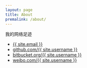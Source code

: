 ```yaml
---
layout: page
title: About
premalink: /about/
---
```


我的网络足迹

<ul>
	<li><a href="&#109;&#97;&#105;&#108;&#116;&#111;&#58;{{ site.email }}">{{ site.email }}</a></li>
	<li><a href="http://github.com/{{ site.username }}/">github.com/{{ site.username }}</a></li>
	<li><a href="http://bitbucket.org/{{ site.username }}/">bitbucket.org/{{ site.username }}</a></li>
	<li><a href="http://weibo.com/{{ site.username }}/">weibo.com/{{ site.username }}</a></li>
</ul>
